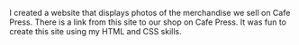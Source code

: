 
I created a website that displays photos of the merchandise we sell on Cafe Press. There is a link from this site to our shop on Cafe Press. It was fun to create this site using my HTML and CSS skills.
